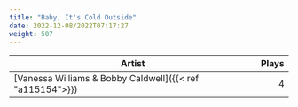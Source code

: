 ```yaml
---
title: "Baby, It's Cold Outside"
date: 2022-12-08/2022T07:17:27
weight: 507
---
```




 Artist | Plays 
----- | -----:
[Vanessa Williams & Bobby Caldwell]({{< ref "a115154">}}) | 4
